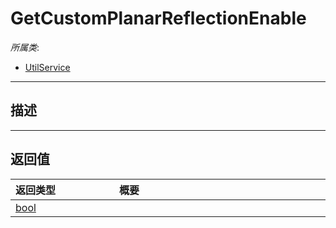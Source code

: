 # GetCustomPlanarReflectionEnable

*所属类*:
* [UtilService](/Api/Classes/Service/UtilService.md)
------------------------------------------------------------------------------------------
## 描述




------------------------------------------------------------------------------------------
## 返回值

|<div style="width:150px">返回类型</div>|<div style="width:520px">概要</div>|
|:---|:---|
|[bool](/Api/DataType/Bool.md)||
